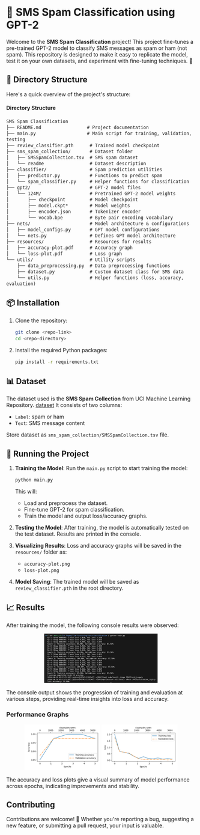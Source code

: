 # 📩 SMS Spam Classification using GPT-2

Welcome to the **SMS Spam Classification** project! This project fine-tunes a pre-trained GPT-2 model to classify SMS messages as spam or ham (not spam). This repository is designed to make it easy to replicate the model, test it on your own datasets, and experiment with fine-tuning techniques. 🚀

## 📂 Directory Structure

Here's a quick overview of the project's structure:

#### Directory Structure

```plaintext
SMS Spam Classification
├── README.md                 # Project documentation
├── main.py                   # Main script for training, validation, testing
├── review_classifier.pth      # Trained model checkpoint
├── sms_spam_collection/       # Dataset folder
│   ├── SMSSpamCollection.tsv  # SMS spam dataset
│   └── readme                 # Dataset description
├── classifier/                # Spam prediction utilities
│   ├── predictor.py           # Functions to predict spam
│   └── spam_classifier.py     # Helper functions for classification
├── gpt2/                      # GPT-2 model files
│   └── 124M/                  # Pretrained GPT-2 model weights
│       ├── checkpoint         # Model checkpoint
│       ├── model.ckpt*        # Model weights
│       ├── encoder.json       # Tokenizer encoder
│       └── vocab.bpe          # Byte pair encoding vocabulary
├── nets/                      # Model architecture & configurations
│   ├── model_configs.py       # GPT model configurations
│   └── nets.py                # Defines GPT model architecture
├── resources/                 # Resources for results
│   ├── accuracy-plot.pdf      # Accuracy graph
│   └── loss-plot.pdf          # Loss graph
└── utils/                     # Utility scripts
    ├── data_preprocessing.py  # Data preprocessing functions
    ├── dataset.py             # Custom dataset class for SMS data
    └── utils.py               # Helper functions (loss, accuracy, evaluation)
```

## 📦 Installation
1. Clone the repository:
    ```bash
    git clone <repo-link>
    cd <repo-directory>
    ```

2. Install the required Python packages:
    ```bash
    pip install -r requirements.txt
    ```

## 📊 Dataset
The dataset used is the **SMS Spam Collection** from UCI Machine Learning Repository. [dataset](https://archive.ics.uci.edu/static/public/228/sms+spam+collection.zip)
It consists of two columns:
- `Label`: spam or ham
- `Text`: SMS message content

Store dataset as `sms_spam_collection/SMSSpamCollection.tsv` file.

## 🏃 Running the Project
1. **Training the Model**:
    Run the `main.py` script to start training the model:
    ```bash
    python main.py
    ```
    This will:
    - Load and preprocess the dataset.
    - Fine-tune GPT-2 for spam classification.
    - Train the model and output loss/accuracy graphs.

2. **Testing the Model**:
    After training, the model is automatically tested on the test dataset. Results are printed in the console.

3. **Visualizing Results**:
    Loss and accuracy graphs will be saved in the `resources/` folder as:
    - `accuracy-plot.png`
    - `loss-plot.png`

4. **Model Saving**:
    The trained model will be saved as `review_classifier.pth` in the root directory.

## 📈 Results

After training the model, the following console results were observed:

<p align="center">
  <img src="resources/training_progression.png" alt="Training Progression Console" width="60%" />
</p>

The console output shows the progression of training and evaluation at various steps, providing real-time insights into loss and accuracy.

### Performance Graphs
<p align="center">
  <img src="resources/accuracy-plot.png" alt="Accuracy Plot" width="40%" />
  <img src="resources/loss-plot.png" alt="Loss Plot" width="40%" />
</p>

The accuracy and loss plots give a visual summary of model performance across epochs, indicating improvements and stability.

## Contributing
Contributions are welcome! 🎉 Whether you're reporting a bug, suggesting a new feature, or submitting a pull request, your input is valuable.
